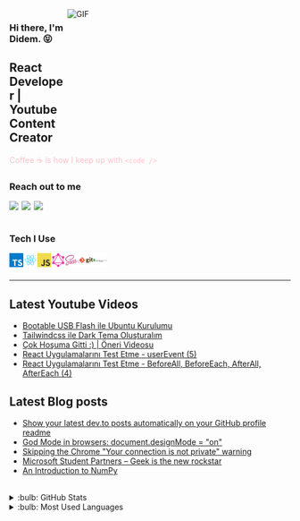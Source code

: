 <img align="right" alt="GIF" src="https://media.giphy.com/media/3oz8xSFr4Uw7d3K0JW/source.gif" width="400" height="250" />

### Hi there, I'm Didem. :stuck_out_tongue_closed_eyes:

## React Developer | Youtube Content Creator

<font color="pink"> Coffee :coffee: is how I keep up with `<code />`</font>

### Reach out to me

[<img align="left" width="22" src="https://unpkg.com/simple-icons@v4/icons/youtube.svg" />][youtube]
[<img  align="left"  width="22" src="https://unpkg.com/simple-icons@v4/icons/twitter.svg" />][twitter]
[<img  align="left"  width="22" src="https://unpkg.com/simple-icons@v4/icons/linkedin.svg" />][linkedin]

<br />
<br />

### Tech I Use

<img align="left"  src="https://raw.githubusercontent.com/github/explore/80688e429a7d4ef2fca1e82350fe8e3517d3494d/topics/typescript/typescript.png" width="25" height="25" />
<img align="left" src="https://raw.githubusercontent.com/github/explore/80688e429a7d4ef2fca1e82350fe8e3517d3494d/topics/react/react.png" width="25" height="25" />
<img align="left" src="https://raw.githubusercontent.com/github/explore/80688e429a7d4ef2fca1e82350fe8e3517d3494d/topics/javascript/javascript.png" width="25" height="25" />
<img align="left" src="https://raw.githubusercontent.com/github/explore/80688e429a7d4ef2fca1e82350fe8e3517d3494d/topics/graphql/graphql.png" width="25" height="25" />
<img align="left" src="https://raw.githubusercontent.com/github/explore/80688e429a7d4ef2fca1e82350fe8e3517d3494d/topics/sass/sass.png" width="25" height="25" />
<img align="left" src="https://raw.githubusercontent.com/github/explore/80688e429a7d4ef2fca1e82350fe8e3517d3494d/topics/git/git.png" width="25" height="25" />
<img align="left" src="https://raw.githubusercontent.com/github/explore/80688e429a7d4ef2fca1e82350fe8e3517d3494d/topics/mongodb/mongodb.png" width="25" height="25" />

<br />
<br />

---

## Latest Youtube Videos

<!-- YOUTUBE:START -->
- [Bootable USB Flash ile Ubuntu Kurulumu](https://www.youtube.com/watch?v=SHy7c7ARINg)
- [Tailwindcss ile Dark Tema Oluşturalım](https://www.youtube.com/watch?v=EhOycWiUeYY)
- [Çok Hoşuma Gitti :) | Öneri Videosu](https://www.youtube.com/watch?v=o9_tzjrCNNY)
- [React Uygulamalarını Test Etme - userEvent (5)](https://www.youtube.com/watch?v=PGWcP8qhXFU)
- [React Uygulamalarını Test Etme - BeforeAll, BeforeEach, AfterAll, AfterEach (4)](https://www.youtube.com/watch?v=qaUDLLOW3P4)
<!-- YOUTUBE:END -->

## Latest Blog posts

<!-- BLOG-POST-LIST:START -->
- [Show your latest dev.to posts automatically on your GitHub profile readme](https://dev.to/gautamkrishnar/show-your-latest-dev-to-posts-automatically-in-your-github-profile-readme-3nk8)
- [God Mode in browsers: document.designMode = "on"](https://dev.to/gautamkrishnar/god-mode-in-browsers-document-designmode-on-2pmo)
- [Skipping the Chrome "Your connection is not private" warning](https://dev.to/gautamkrishnar/quickbits-1-skipping-the-chrome-your-connection-is-not-private-warning-4kp1)
- [Microsoft Student Partners – Geek is the new rockstar](https://dev.to/gautamkrishnar/microsoft-student-partners--geek-is-the-new-rockstar)
- [An Introduction to NumPy](https://dev.to/gautamkrishnar/an-introduction-to-numpy)
<!-- BLOG-POST-LIST:END -->

<br />

<details>
  <summary>:bulb: GitHub Stats</summary>
  <img align="left" alt="codingwithdidem's Github Stats" src="https://github-readme-stats.vercel.app/api?username=codingwithdidem&show_icons=true&hide_border=true&theme=dracula" />

</details>

<details>
  <summary>:bulb: Most Used Languages</summary>
  <img align="left" alt="codingwithdidem's Github Stats" src="https://github-readme-stats.vercel.app/api/top-langs/?username=codingwithdidem" />

</details>

[youtube]: https://www.youtube.com/c/codingwithdidem
[twitter]: https://twitter.com/DidemKkkaraasl1
[linkedin]: https://www.linkedin.com/in/didem-k%C3%BCc%C3%BCkkaraaslan-2a2a23140/
